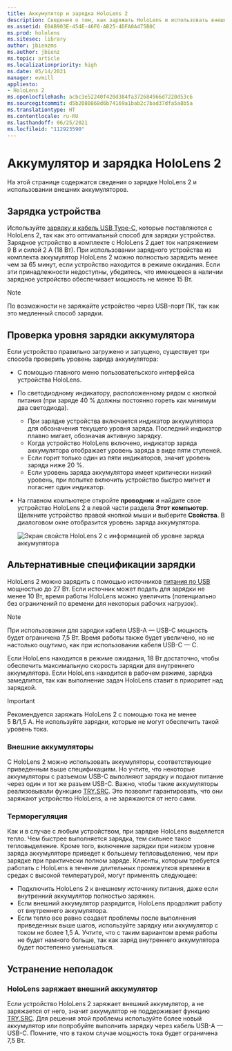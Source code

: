 ```yaml
---
title: Аккумулятор и зарядка HoloLens 2
description: Сведения о том, как заряжать HoloLens и использовать внешние аккумуляторы.
ms.assetid: E0AB903E-454E-46F6-AB25-4DFA0A475B0C
ms.prod: hololens
ms.sitesec: library
author: jbienzms
ms.author: jbienz
ms.topic: article
ms.localizationpriority: high
ms.date: 05/14/2021
manager: evmill
appliesto:
- HoloLens 2
ms.openlocfilehash: acbc3e52240f420d384fa372684966d7220d53c6
ms.sourcegitcommit: d5b2080868d6b74169a1bab2c7bad37dfa5a8b5a
ms.translationtype: HT
ms.contentlocale: ru-RU
ms.lasthandoff: 06/25/2021
ms.locfileid: "112923590"
---
```

# <a name="hololens-2-battery-and-charging"></a>Аккумулятор и зарядка HoloLens 2

На этой странице содержатся сведения о зарядке HoloLens 2 и использовании внешних аккумуляторов.

## <a name="charging-the-device"></a>Зарядка устройства

Используйте [зарядку и кабель USB Type-C](https://www.microsoft.com/en-us/p/microsoft-hololens-2-usb-c-charger-cable/8vj21f2z8pk5?rtc=1), которые поставляются с HoloLens 2, так как это оптимальный способ для зарядки устройства. Зарядное устройство в комплекте с HoloLens 2 дает ток напряжением 9 В и силой 2 А (18 Вт). При использовании зарядного устройства из комплекта аккумулятор HoloLens 2 можно полностью зарядить менее чем за 65 минут, если устройство находится в режиме ожидания. Если эти принадлежности недоступны, убедитесь, что имеющееся в наличии зарядное устройство обеспечивает мощность не менее 15 Вт.

> [!NOTE]
> По возможности не заряжайте устройство через USB-порт ПК, так как это медленный способ зарядки.

## <a name="checking-the-battery-charge-level"></a>Проверка уровня зарядки аккумулятора
Если устройство правильно загружено и запущено, существует три способа проверить уровень заряда аккумулятора:

- С помощью главного меню пользовательского интерфейса устройства HoloLens.
- По светодиодному индикатору, расположенному рядом с кнопкой питания (при заряде 40 % должны постоянно гореть как минимум два светодиода).
    - При зарядке устройства включается индикатор аккумулятора для обозначения текущего уровня заряда.  Последний индикатор плавно мигает, обозначая активную зарядку.
    - Когда устройство HoloLens включено, индикатор заряда аккумулятора отображает уровень заряда в виде пяти ступеней.
    - Если горит только один из пяти индикаторов, значит уровень заряда ниже 20 %.
    - Если уровень заряда аккумулятора имеет критически низкий уровень, при попытке включить устройство быстро мигнет и погаснет один индикатор.
- На главном компьютере откройте **проводник** и найдите свое устройство HoloLens 2 в левой части раздела **Этот компьютер**. Щелкните устройство правой кнопкой мыши и выберите **Свойства**. В диалоговом окне отобразится уровень заряда аккумулятора.

   ![Экран свойств HoloLens 2 с информацией об уровне заряда аккумулятора](images/ResetRecovery2.png)

## <a name="alternative-charging-specifications"></a>Альтернативные спецификации зарядки

HoloLens 2 можно зарядить с помощью источников [питания по USB](https://www.usb.org/usb-charger-pd) мощностью до 27 Вт. Если источник может подать для зарядки не менее 10 Вт, время работы HoloLens можно увеличить (потенциально без ограничений по времени для некоторых рабочих нагрузок). 

> [!NOTE]
> При использовании для зарядки кабеля USB-A — USB-C мощность будет ограничена 7,5 Вт. Время работы также будет увеличено, но не настолько ощутимо, как при использовании кабеля USB-C — C.

Если HoloLens находится в режиме ожидания, 18 Вт достаточно, чтобы обеспечить максимальную скорость зарядки для внутреннего аккумулятора. Если HoloLens находится в рабочем режиме, зарядка замедлится, так как выполнение задач HoloLens ставит в приоритет над зарядкой.

> [!IMPORTANT]
> Рекомендуется заряжать HoloLens 2 с помощью тока не менее 5 В/1,5 A. Не используйте зарядки, которые не могут обеспечить такой уровень тока. 

### <a name="external-battery-packs"></a>Внешние аккумуляторы

С HoloLens 2 можно использовать аккумуляторы, соответствующие приведенным выше спецификациям. Но учтите, что некоторые аккумуляторы с разъемом USB-C выполняют зарядку и подают питание через один и тот же разъем USB-C. Важно, чтобы такие аккумуляторы реализовывали функцию [TRY.SRC](https://usb.org/document-library/usb-type-cr-cable-and-connector-specification-revision-20). Это позволит гарантировать, что они заряжают устройство HoloLens, а не заряжаются от него сами. 

### <a name="managing-heat"></a>Терморегуляция

Как и в случае с любым устройством, при зарядке HoloLens выделяется тепло. Чем быстрее выполняется зарядка, тем сильнее такое тепловыделение. Кроме того, включение зарядки при низком уровне заряда аккумуляторе приведет к большему тепловыделению, чем при зарядке при практически полном заряде. Клиенты, которым требуется работать с HoloLens в течение длительных промежутков времени в средах с высокой температурой, могут применять следующее:

- Подключить HoloLens 2 к внешнему источнику питания, даже если внутренний аккумулятор полностью заряжен.
- Если внешний аккумулятор разрядится, HoloLens продолжит работу от внутреннего аккумулятора.    
- Если тепло все равно создает проблемы после выполнения приведенных выше шагов, используйте зарядку или аккумулятор с током не более 1,5 А. Учтите, что с таким вариантом время работы не будет намного больше, так как заряд внутреннего аккумулятора будет постепенно уменьшаться.

## <a name="troubleshooting"></a>Устранение неполадок


### <a name="hololens-charges-external-battery"></a>HoloLens заряжает внешний аккумулятор
Если устройство HoloLens 2 заряжает внешний аккумулятор, а не заряжается от него, значит аккумулятор не поддерживает функцию [TRY.SRC](https://usb.org/document-library/usb-type-cr-cable-and-connector-specification-revision-20). Для решения этой проблемы используйте более новый аккумулятор или попробуйте выполнить зарядку через кабель USB-A — USB-C. Помните, что в таком случае мощность тока будет ограничена 7,5 Вт.
